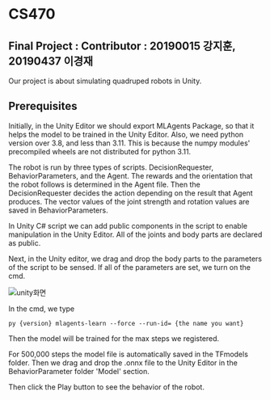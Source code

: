 # CS470
## Final Project : Contributor : 20190015 강지훈, 20190437 이경재

Our project is about simulating quadruped robots in Unity. 
## Prerequisites
Initially, in the Unity Editor we should export MLAgents Package, so that it helps the model to be trained in the Unity Editor.
Also, we need python version over 3.8, and less than 3.11. This is because the numpy modules' precompiled wheels are not distributed for python 3.11. 

The robot is run by three types of scripts. DecisionRequester, BehaviorParameters, and the Agent. The rewards and the orientation that the robot follows is determined in the Agent file. Then the DecisionRequester decides the action depending on the result that Agent produces. The vector values of the joint strength and rotation values are saved in BehaviorParameters. 

In Unity C# script we can add public components in the script to enable manipulation in the Unity Editor. All of the joints and body parts are declared as public. 



Next, in the Unity editor, we drag and drop the body parts to the parameters of the script to be sensed. If all of the parameters are set, we turn on the cmd.

![unity화면](https://user-images.githubusercontent.com/108389214/206897377-55363d75-ac12-417f-8dca-a0051851be8e.png)


In the cmd, we type 
 
```py {version} mlagents-learn --force --run-id= {the name you want}```

Then the model will be trained for the max steps we registered. 

For 500,000 steps the model file is automatically saved in the TFmodels folder. Then we drag and drop the .onnx file to the Unity Editor in the BehaviorParameter folder 'Model' section.

Then click the Play button to see the behavior of the robot.


